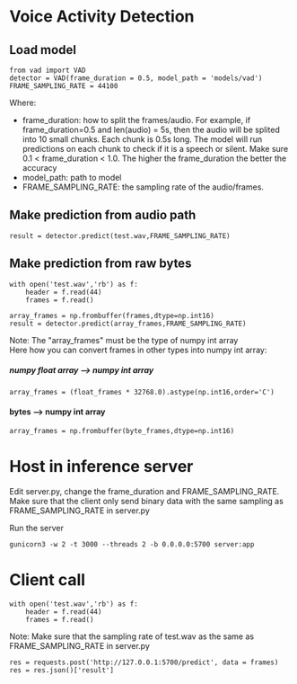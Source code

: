 # Voice Activity Detection

## Load model
```
from vad import VAD
detector = VAD(frame_duration = 0.5, model_path = 'models/vad')
FRAME_SAMPLING_RATE = 44100
```
Where:
- frame_duration: how to split the frames/audio. For example, if frame_duration=0.5 and len(audio) = 5s, then the audio will be splited into 10 small chunks. Each chunk is 0.5s long. The model will run predictions on each chunk to check if it is a speech or silent. Make sure 0.1 < frame_duration < 1.0. The higher the frame_duration the better the accuracy
- model_path: path to model
- FRAME_SAMPLING_RATE: the sampling rate of the audio/frames.

## Make prediction from audio path
```
result = detector.predict(test.wav,FRAME_SAMPLING_RATE)
```

## Make prediction from raw bytes
```
with open('test.wav','rb') as f:
    header = f.read(44)
    frames = f.read()

array_frames = np.frombuffer(frames,dtype=np.int16)
result = detector.predict(array_frames,FRAME_SAMPLING_RATE)
```
Note: The "array_frames" must be the type of numpy int array\
Here how you can convert frames in other types into numpy int array:

##### numpy float array -->  numpy int array
```
array_frames = (float_frames * 32768.0).astype(np.int16,order='C')
```
#### bytes -->  numpy int array
```
array_frames = np.frombuffer(byte_frames,dtype=np.int16)
```

# Host in inference server

Edit server.py, change the frame_duration and FRAME_SAMPLING_RATE.\
Make sure that the client only send binary data with the same sampling as FRAME_SAMPLING_RATE in server.py

Run the server
```
gunicorn3 -w 2 -t 3000 --threads 2 -b 0.0.0.0:5700 server:app
```

# Client call
```
with open('test.wav','rb') as f:
    header = f.read(44)
    frames = f.read()
```
Note: Make sure that the sampling rate of test.wav as the same as FRAME_SAMPLING_RATE in server.py

```
res = requests.post('http://127.0.0.1:5700/predict', data = frames)
res = res.json()['result']
```
